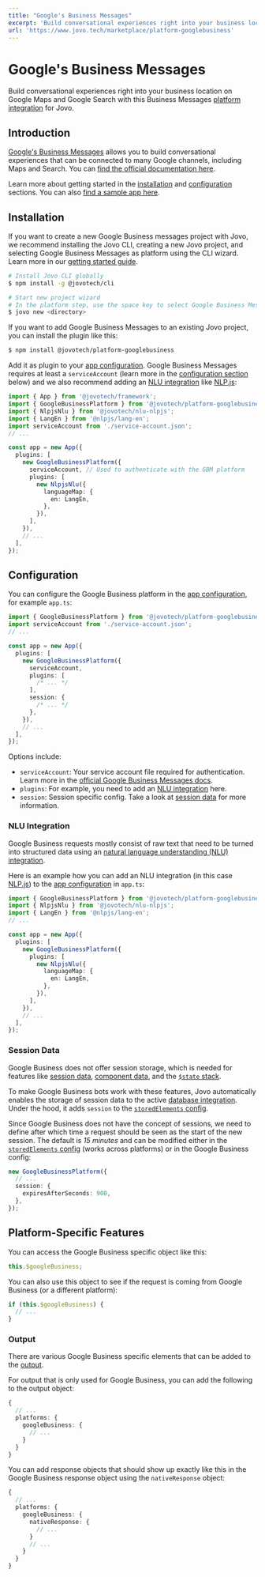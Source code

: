 ```yaml
---
title: "Google's Business Messages"
excerpt: 'Build conversational experiences right into your business location on Google Maps and Google Search with this Business Messages integration for Jovo.'
url: 'https://www.jovo.tech/marketplace/platform-googlebusiness'
---
```


# Google's Business Messages

Build conversational experiences right into your business location on Google Maps and Google Search with this Business Messages [platform integration](https://www.jovo.tech/docs/platforms) for Jovo.

## Introduction

[Google's Business Messages](https://developers.google.com/business-communications/business-messages) allows you to build conversational experiences that can be connected to many Google channels, including Maps and Search. You can [find the official documentation here](https://developers.google.com/business-communications/business-messages/guides).

Learn more about getting started in the [installation](#installation) and [configuration](#configuration) sections. You can also [find a sample app here](https://github.com/jovotech/jovo-framework/tree/v4/latest/examples/typescript/googlebusiness/basic).

## Installation

If you want to create a new Google Business messages project with Jovo, we recommend installing the Jovo CLI, creating a new Jovo project, and selecting Google Business Messages as platform using the CLI wizard. Learn more in our [getting started guide](https://www.jovo.tech/docs/getting-started).

```sh
# Install Jovo CLI globally
$ npm install -g @jovotech/cli

# Start new project wizard
# In the platform step, use the space key to select Google Business Messages
$ jovo new <directory>
```

If you want to add Google Business Messages to an existing Jovo project, you can install the plugin like this:

```sh
$ npm install @jovotech/platform-googlebusiness
```

Add it as plugin to your [app configuration](https://www.jovo.tech/docs/app-config). Google Business Messages requires at least a `serviceAccount` (learn more in the [configuration section](#configuration) below) and we also recommend adding an [NLU integration](https://www.jovo.tech/docs/nlu) like [NLP.js](https://www.jovo.tech/marketplace/nlu-nlpjs):

```typescript
import { App } from '@jovotech/framework';
import { GoogleBusinessPlatform } from '@jovotech/platform-googlebusiness';
import { NlpjsNlu } from '@jovotech/nlu-nlpjs';
import { LangEn } from '@nlpjs/lang-en';
import serviceAccount from './service-account.json';
// ...

const app = new App({
  plugins: [
    new GoogleBusinessPlatform({
      serviceAccount, // Used to authenticate with the GBM platform
      plugins: [
        new NlpjsNlu({
          languageMap: {
            en: LangEn,
          },
        }),
      ],
    }),
    // ...
  ],
});
```

## Configuration

You can configure the Google Business platform in the [app configuration](https://www.jovo.tech/docs/app-config), for example `app.ts`:

```typescript
import { GoogleBusinessPlatform } from '@jovotech/platform-googlebusiness';
import serviceAccount from './service-account.json';
// ...

const app = new App({
  plugins: [
    new GoogleBusinessPlatform({
      serviceAccount,
      plugins: [
        /* ... */
      ],
      session: {
        /* ... */
      },
    }),
    // ...
  ],
});
```

Options include:

- `serviceAccount`: Your service account file required for authentication. Learn more in the [official Google Business Messages docs](https://developers.google.com/business-communications/business-messages/guides/how-to/register?hl=en#enable-api).
- `plugins`: For example, you need to add an [NLU integration](#nlu-integration) here.
- `session`: Session specific config. Take a look at [session data](#session-data) for more information.

### NLU Integration

Google Business requests mostly consist of raw text that need to be turned into structured data using an [natural language understanding (NLU) integration](https://www.jovo.tech/docs/nlu).

Here is an example how you can add an NLU integration (in this case [NLP.js](https://www.jovo.tech/marketplace/nlu-nlpjs)) to the [app configuration](https://www.jovo.tech/docs/app-config) in `app.ts`:

```typescript
import { GoogleBusinessPlatform } from '@jovotech/platform-googlebusiness';
import { NlpjsNlu } from '@jovotech/nlu-nlpjs';
import { LangEn } from '@nlpjs/lang-en';
// ...

const app = new App({
  plugins: [
    new GoogleBusinessPlatform({
      plugins: [
        new NlpjsNlu({
          languageMap: {
            en: LangEn,
          },
        }),
      ],
    }),
    // ...
  ],
});
```

### Session Data

Google Business does not offer session storage, which is needed for features like [session data](https://www.jovo.tech/docs/data#session-data), [component data](https://www.jovo.tech/docs/data#component-data), and the [`$state` stack](https://www.jovo.tech/docs/state-stack).

To make Google Business bots work with these features, Jovo automatically enables the storage of session data to the active [database integration](https://www.jovo.tech/docs/databases). Under the hood, it adds `session` to the [`storedElements` config](https://www.jovo.tech/docs/databases#storedelements).

Since Google Business does not have the concept of sessions, we need to define after which time a request should be seen as the start of the new session. The default is _15 minutes_ and can be modified either in the [`storedElements` config](https://www.jovo.tech/docs/databases#storedelements) (works across platforms) or in the Google Business config:

```typescript
new GoogleBusinessPlatform({
  // ...
  session: {
    expiresAfterSeconds: 900,
  },
});
```

## Platform-Specific Features

You can access the Google Business specific object like this:

```typescript
this.$googleBusiness;
```

You can also use this object to see if the request is coming from Google Business (or a different platform):

```typescript
if (this.$googleBusiness) {
  // ...
}
```

### Output

There are various Google Business specific elements that can be added to the [output](https://www.jovo.tech/docs/output).

For output that is only used for Google Business, you can add the following to the output object:

```typescript
{
  // ...
  platforms: {
    googleBusiness: {
      // ...
    }
  }
}
```

You can add response objects that should show up exactly like this in the Google Business response object using the `nativeResponse` object:

```typescript
{
  // ...
  platforms: {
    googleBusiness: {
      nativeResponse: {
        // ...
      }
      // ...
    }
  }
}
```
